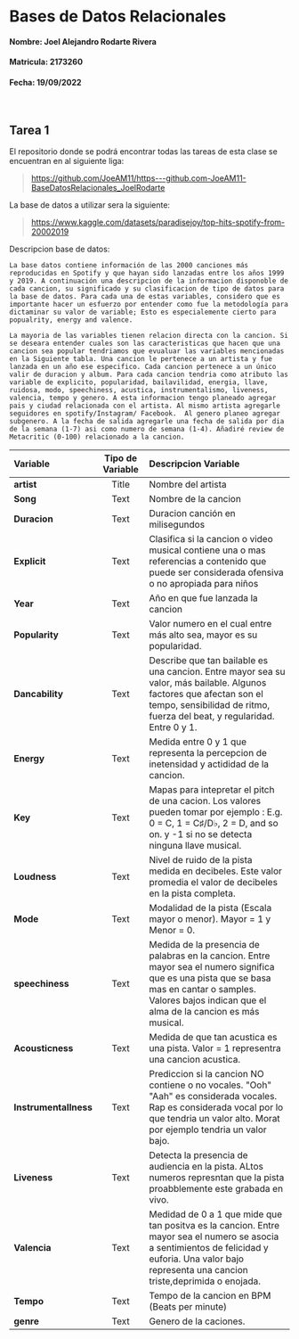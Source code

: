 # Bases de Datos Relacionales 
#### Nombre: Joel Alejandro Rodarte Rivera  
#### Matricula: 2173260
#### Fecha: 19/09/2022
<br/>


**Tarea 1**
------
El repositorio donde se podrá encontrar todas las tareas de esta clase se encuentran en al siguiente liga: 
> https://github.com/JoeAM11/https---github.com-JoeAM11-BaseDatosRelacionales_JoelRodarte

La base de datos a utilizar sera la siguiente: 
> https://www.kaggle.com/datasets/paradisejoy/top-hits-spotify-from-20002019

Descripcion base de datos: 

    La base datos contiene información de las 2000 canciones más reproducidas en Spotify y que hayan sido lanzadas entre los años 1999 y 2019. A continuación una descripcion de la informacion disponoble de cada cancion, su significado y su clasificacion de tipo de datos para la base de datos. Para cada una de estas variables, considero que es importante hacer un esfuerzo por entender como fue la metodología para dictaminar su valor de variable; Esto es especialemente cierto para popualrity, energy and valence. 

    La mayoria de las variables tienen relacion directa con la cancion. Si se deseara entender cuales son las caracteristicas que hacen que una cancion sea popular tendriamos que evualuar las variables mencionadas en la Siguiente tabla. Una cancion le pertenece a un artista y fue lanzada en un año ese especifico. Cada cancion pertenece a un único valir de duracion y album. Para cada cancion tendria como atributo las variable de explicito, popularidad, bailavilidad, energia, llave, ruidosa, modo, speechiness, acustica, instrumentalismo, liveness, valencia, tempo y genero. A esta informacion tengo planeado agregar pais y ciudad relacionada con el artista. Al mismo artista agregarle seguidores en spotify/Instagram/ Facebook.  Al genero planeo agregar subgenero. A la fecha de salida agregarle una fecha de salida por dia de la semana (1-7) asi como numero de semana (1-4). Añadiré review de Metacritic (0-100) relacionado a la cancion. 



| Variable     | Tipo de Variable | Descripcion Variable    | 
| :---        |    :----:   |          :--- |
| **artist**     | Title       | Nombre del artista  |
|**Song**   | Text        | Nombre de la cancion      |
| **Duracion**   | Text        | Duracion canción en milisegundos    |
| **Explicit**   | Text        | Clasifica si la cancion o video musical contiene una o mas referencias a contenido que puede ser considerada ofensiva o no apropiada para niños    |
| **Year**   | Text        | Año en que fue lanzada la cancion      |
| **Popularity**   | Text        | Valor numero en el cual entre más alto sea, mayor es su popularidad.      |
| **Dancability**   | Text        | Describe que tan bailable es una cancion. Entre mayor sea su valor, más bailable. Algunos factores que afectan son el tempo, sensibilidad de ritmo, fuerza del beat, y regularidad. Entre 0 y 1.     |
| **Energy**   | Text        | Medida entre 0 y 1 que representa la percepcion de inetensidad y actididad de la cancion.     |
| **Key**   | Text        | Mapas para intepretar el pitch de una cacion. Los valores pueden tomar por ejemplo : E.g. 0 = C, 1 = C♯/D♭, 2 = D, and so on. y -1 si no se detecta ninguna llave musical.      |
| **Loudness**   | Text        | Nivel de ruido de la pista medida en decibeles. Este valor promedia el valor de decibeles en la pista completa.      |
| **Mode**   | Text        | Modalidad de la pista (Escala mayor o menor). Mayor = 1 y Menor = 0.      |
| **speechiness**   | Text        | Medida de la presencia de palabras en la cancion. Entre mayor sea el numero significa que es una pista que se basa mas en cantar o samples. Valores bajos indican que el alma de la cancion es más musical.      |
| **Acousticness**   | Text        | Medida de que tan acustica es una pista. Valor = 1 representra una cancion acustica.     |
| **Instrumentallness**   | Text        |  Prediccion si la cancion NO contiene o no vocales. "Ooh" "Aah" es considerada vocales. Rap es considerada vocal por lo que tendria un valor alto. Morat por ejemplo tendria un valor bajo.      |
| **Liveness**  | Text        |     Detecta la presencia de audiencia en la pista. ALtos numeros represntan que la pista proabblemente este grabada en vivo.     |
| **Valencia**   | Text        | Medidad de 0 a 1 que mide que tan positva es la cancion. Entre mayor sea el numero se asocia a sentimientos de felicidad y euforia. Una valor bajo representa una cancion triste,deprimida o enojada.       |
| **Tempo**   | Text        |     Tempo de la cancion en BPM (Beats per minute)
| **genre**   | Text        |     Genero de la caciones. 



